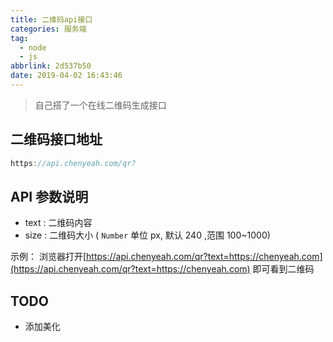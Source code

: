 ```yaml
---
title: 二维码api接口
categories: 服务端
tag:
  - node
  - js
abbrlink: 2d537b50
date: 2019-04-02 16:43:46
---
```


> 自己搭了一个在线二维码生成接口

## 二维码接口地址

```js
https://api.chenyeah.com/qr?
```

## API 参数说明

- text : 二维码内容
- size : 二维码大小 ( `Number` 单位 px, 默认 240 ,范围 100~1000)

示例： 浏览器打开[https://api.chenyeah.com/qr?text=https://chenyeah.com](https://api.chenyeah.com/qr?text=https://chenyeah.com) 即可看到二维码

## TODO

- 添加美化
